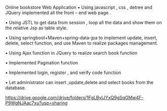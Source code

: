
Online bookstore Web Application
•	Using javascript ,  css ,  detree and JQuery implemented all the front – end web page .

•	Using JSTL to get data from session , loop all the data and show them on the relative Jsp as table style.

•	Using springboot+Maven+spring-data-jpa to implement update, insert, delete,  select function, and use Maven to realize packages management.

•	Using Ajax function in JQuery to realize search book function

•	Implemented Pagination function 

•	Implemented login, register , and verify code function

•	Let administrator can insert ,update,delete and select books from the database.

https://drive.google.com/drive/folders/1FgLByIJYxQ9gSqGMw4F-P9WgNJAac7xu?usp=sharing
